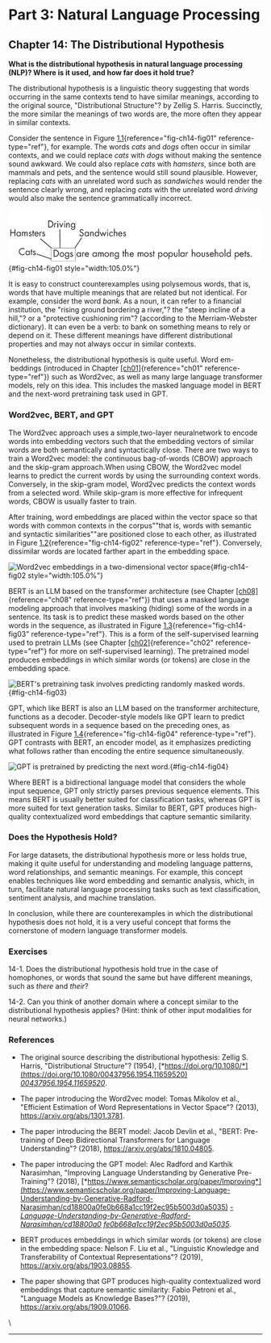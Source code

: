 







# Part 3: Natural Language Processing [](#part-3-natural-language-processing)

## Chapter 14: The Distributional Hypothesis [](#chapter-14-the-distributional-hypothesis)



**What is the distributional hypothesis in natural language processing
(NLP)? Where is it used, and how far does it hold true?**

The distributional hypothesis is a linguistic theory suggesting that
words occurring in the same contexts tend to have similar meanings,
according to the original source, "Distributional Structure"? by
Zellig S. Harris. Succinctly, the more similar the meanings of two words
are, the more often they appear in similar contexts.

Consider the sentence in
Figure [1.1](#fig-ch14-fig01){reference="fig-ch14-fig01"
reference-type="ref"}, for example. The words *cats* and *dogs* often
occur in similar contexts, and we could replace *cats* with *dogs*
without making the sentence sound awkward. We could also replace *cats*
with *hamsters*, since both are mammals and pets, and the sentence would
still sound plausible. However, replacing *cats* with an unrelated word
such as *sandwiches* would render the sentence clearly wrong, and
replacing *cats* with the unrelated word *driving* would also make the
sentence grammatically incorrect.

![Commonanduncommonwordsinagivencontext](./images/ch14-fig01.png){#fig-ch14-fig01
style="width:105.0%"}

It is easy to construct counterexamples using polysemous words, that is,
words that have multiple meanings that are related but not identical.
For example, consider the word *bank*. As a noun, it can refer to a
financial institution, the "rising ground bordering a river,"? the
"steep incline of a hill,"? or a "protective cushioning rim"?
(according to the Merriam-Webster dictionary). It can even be a verb: to
bank on something means to rely or depend on it. These different
meanings have different distributional properties and may not always
occur in similar contexts.

Nonetheless, the distributional hypothesis is quite useful. Word em-
 beddings (introduced in Chapter [\[ch01\]](../ch01){reference="ch01"
reference-type="ref"}) such as Word2vec, as well as many large language
transformer models, rely on this idea. This includes the masked language
model in BERT and the next-word pretraining task used in GPT.

### Word2vec, BERT, and GPT [](#word2vec-bert-and-gpt)

The Word2vec approach uses a simple,two-layer neuralnetwork to encode
words into embedding vectors such that the embedding vectors of similar
words are both semantically and syntactically close. There are two ways
to train a Word2vec model: the continuous bag-of-words (CBOW) approach
and the skip-gram approach.When using CBOW, the Word2vec model learns to
predict the current words by using the surrounding context words.
Conversely, in the skip-gram model, Word2vec predicts the context words
from a selected word. While skip-gram is more effective for infrequent
words, CBOW is usually faster to train.

After training, word embeddings are placed within the vector space so
that words with common contexts in the corpus""that is, words with
semantic and syntactic similarities""are positioned close to each
other, as illustrated in
Figure [1.2](#fig-ch14-fig02){reference="fig-ch14-fig02"
reference-type="ref"}. Conversely, dissimilar words are located farther
apart in the embedding space.

![Word2vec embeddings in a two-dimensional\
vector space](./images/ch14-fig02.png){#fig-ch14-fig02
style="width:105.0%"}

BERT is an LLM based on the transformer architecture (see
Chapter [\[ch08\]](../ch08){reference="ch08" reference-type="ref"})
that uses a masked language modeling approach that involves masking
(hiding) some of the words in a sentence. Its task is to predict these
masked words based on the other words in the sequence, as illustrated in
Figure [1.3](#fig-ch14-fig03){reference="fig-ch14-fig03"
reference-type="ref"}. This is a form of the self-supervised learning
used to pretrain LLMs (see Chapter [\[ch02\]](../ch02){reference="ch02"
reference-type="ref"} for more on self-supervised learning). The
pretrained model produces embeddings in which similar words (or tokens)
are close in the embedding space.

![BERT's pretraining task involves predicting\
randomly masked words.](./images/ch14-fig03.png){#fig-ch14-fig03}

GPT, which like BERT is also an LLM based on the transformer
architecture, functions as a decoder. Decoder-style models like GPT
learn to predict subsequent words in a sequence based on the preceding
ones, as illustrated in
Figure [1.4](#fig-ch14-fig04){reference="fig-ch14-fig04"
reference-type="ref"}. GPT contrasts with BERT, an encoder model, as it
emphasizes predicting what follows rather than encoding the entire
sequence simultaneously.

![GPT is pretrained by predicting the\
next word.](./images/ch14-fig04.png){#fig-ch14-fig04}

Where BERT is a bidirectional language model that considers the whole
input sequence, GPT only strictly parses previous sequence elements.
This means BERT is usually better suited for classification tasks,
whereas GPT is more suited for text generation tasks. Similar to BERT,
GPT produces high-quality contextualized word embeddings that capture
semantic similarity.

### Does the Hypothesis Hold? [](#does-the-hypothesis-hold)

For large datasets, the distributional hypothesis more or less holds
true, making it quite useful for understanding and modeling language
patterns, word relationships, and semantic meanings. For example, this
concept enables techniques like word embedding and semantic analysis,
which, in turn, facilitate natural language processing tasks such as
text classification, sentiment analysis, and machine translation.

In conclusion, while there are counterexamples in which the
distributional hypothesis does not hold, it is a very useful concept
that forms the cornerstone of modern language transformer models.

### Exercises [](#exercises)

14-1. Does the distributional hypothesis hold true in the case of
homophones, or words that sound the same but have different meanings,
such as *there* and *their*?

14-2. Can you think of another domain where a concept similar to the
distributional hypothesis applies? (Hint: think of other input
modalities for neural networks.)

### References [](#references)

- The original source describing the distributional hypothesis:
  Zellig S. Harris, "Distributional Structure"? (1954),
  [*https://doi.org/10.1080/*](https://doi.org/10.1080/00437956.1954.11659520)
  [*00437956.1954.11659520*](https://doi.org/10.1080/00437956.1954.11659520).

- The paper introducing the Word2vec model: Tomas Mikolov et al.,
  "Efficient Estimation of Word Representations in Vector Space"?
  (2013), <https://arxiv.org/abs/1301.3781>.

- The paper introducing the BERT model: Jacob Devlin et al., "BERT:
  Pre-training of Deep Bidirectional Transformers for Language
  Understanding"? (2018), <https://arxiv.org/abs/1810.04805>.

- The paper introducing the GPT model: Alec Radford and Karthik
  Narasimhan, "Improving Language Understanding by Generative
  Pre-Training"? (2018),
  [*https://www.semanticscholar.org/paper/Improving*](https://www.semanticscholar.org/paper/Improving-Language-Understanding-by-Generative-Radford-Narasimhan/cd18800a0fe0b668a1cc19f2ec95b5003d0a5035)
  [*-Language-Understanding-by-Generative-Radford-Narasimhan/cd18800a0*](https://www.semanticscholar.org/paper/Improving-Language-Understanding-by-Generative-Radford-Narasimhan/cd18800a0fe0b668a1cc19f2ec95b5003d0a5035)
  [*fe0b668a1cc19f2ec95b5003d0a5035*](https://www.semanticscholar.org/paper/Improving-Language-Understanding-by-Generative-Radford-Narasimhan/cd18800a0fe0b668a1cc19f2ec95b5003d0a5035).

- BERT produces embeddings in which similar words (or tokens) are close
  in the embedding space: Nelson F. Liu et al., "Linguistic Knowledge
  and Transferability of Contextual Representations"? (2019),
  <https://arxiv.org/abs/1903.08855>.

- The paper showing that GPT produces high-quality contextualized word
  embeddings that capture semantic similarity: Fabio Petroni et al.,
  "Language Models as Knowledge Bases?"? (2019),
  <https://arxiv.org/abs/1909.01066>.

\

------------------------------------------------------------------------


